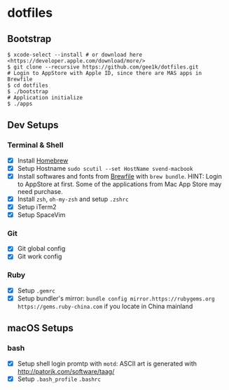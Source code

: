 # dotfiles

## Bootstrap

```shell
$ xcode-select --install # or download here <https://developer.apple.com/download/more/>
$ git clone --recursive https://github.com/gee1k/dotfiles.git
# Login to AppStore with Apple ID, since there are MAS apps in Brewfile
$ cd dotfiles
$ ./bootstrap
# Application initialize
$ ./apps
```

## Dev Setups

### Terminal & Shell

- [x] Install [Homebrew](https://brew.sh)
- [x] Setup Hostname `sudo scutil --set HostName svend-macbook`
- [x] Install softwares and fonts from [Brewfile](https://github.com/gee1k/dotfiles/blob/master/Brewfile) with `brew bundle`. HINT: Login to AppStore at first. Some of the applications from Mac App Store may need purchase.
- [x] Install `zsh`, `oh-my-zsh` and setup `.zshrc`
- [x] Setup iTerm2
- [x] Setup SpaceVim

### Git

- [x] Git global config
- [x] Git work config

### Ruby

- [x] Setup `.gemrc`
- [x] Setup bundler's mirror: `bundle config mirror.https://rubygems.org https://gems.ruby-china.com` if you locate in China mainland

## macOS Setups

### bash

- [x] Setup shell login promtp with `motd`: ASCII art is generated with <http://patorjk.com/software/taag/>
- [x] Setup `.bash_profile` `.bashrc`
